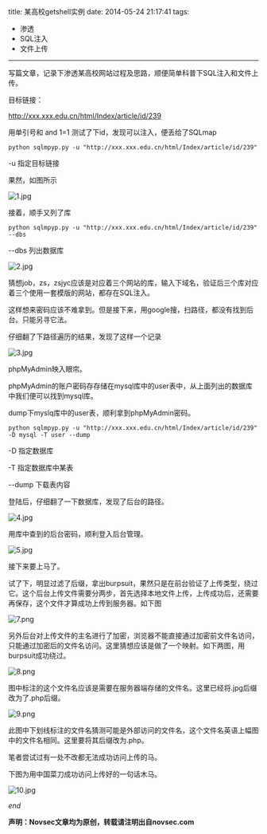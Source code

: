 title: 某高校getshell实例
date: 2014-05-24 21:17:41
tags: 
 - 渗透
 - SQL注入
 - 文件上传
---

写篇文章，记录下渗透某高校网站过程及思路，顺便简单科普下SQL注入和文件上传。

目标链接：

http://xxx.xxx.edu.cn/html/Index/article/id/239

用单引号和 and 1=1 测试了下id，发现可以注入，便丢给了SQLmap

`python sqlmpyp.py -u "http://xxx.xxx.edu.cn/html/Index/article/id/239"`

-u 指定目标链接
<!--more-->

果然，如图所示

![1.jpg](http://novsec.qiniudn.com/%E6%9F%90%E9%AB%98%E6%A0%A1getshell%E5%AE%9E%E4%BE%8B/1.png)

接着，顺手又列了库

`python sqlmpyp.py -u "http://xxx.xxx.edu.cn/html/Index/article/id/239" --dbs`

--dbs 列出数据库

![2.jpg](http://novsec.qiniudn.com/%E6%9F%90%E9%AB%98%E6%A0%A1getshell%E5%AE%9E%E4%BE%8B/2.png)

猜想job，zs，zsjyc应该是对应着三个网站的库，输入下域名，验证后三个库对应着三个使用一套模版的网站，都存在SQL注入。

这样想来密码应该不难拿到。但是接下来，用google搜，扫路径，都没有找到后台。只能另寻它法。

仔细翻了下路径遍历的结果，发现了这样一个记录

![3.jpg](http://novsec.qiniudn.com/%E6%9F%90%E9%AB%98%E6%A0%A1getshell%E5%AE%9E%E4%BE%8B/3.png)

phpMyAdmin映入眼帘。

phpMyAdmin的账户密码存存储在mysql库中的user表中，从上面列出的数据库中我们便可以找到mysql库。

dump下myslq库中的user表，顺利拿到phpMyAdmin密码。

`python sqlmpyp.py -u "http://xxx.xxx.edu.cn/html/Index/article/id/239" -D mysql -T user --dump`

-D 指定数据库

-T 指定数据库中某表

--dump 下载表内容

登陆后，仔细翻了一下数据库，发现了后台的路径。

![4.jpg](http://novsec.qiniudn.com/%E6%9F%90%E9%AB%98%E6%A0%A1getshell%E5%AE%9E%E4%BE%8B/4.jpg)

用库中查到的后台密码，顺利登入后台管理。

![5.jpg](http://novsec.qiniudn.com/%E6%9F%90%E9%AB%98%E6%A0%A1getshell%E5%AE%9E%E4%BE%8B/5.jpg)

接下来要上马了。

试了下，明显过滤了后缀，拿出burpsuit，果然只是在前台验证了上传类型，绕过它。这个后台上传文件需要分两步，首先选择本地文件上传，上传成功后，还需要再保存，这个文件才算成功上传到服务器。如下图

![7.png](http://novsec.qiniudn.com/%E6%9F%90%E9%AB%98%E6%A0%A1getshell%E5%AE%9E%E4%BE%8B/7.png)

另外后台对上传文件的主名进行了加密，浏览器不能直接通过加密前文件名访问，只能通过加密后的文件名访问。这里猜想应该是做了一个映射。如下两图，用burpsuit成功绕过。

![8.png](http://novsec.qiniudn.com/%E6%9F%90%E9%AB%98%E6%A0%A1getshell%E5%AE%9E%E4%BE%8B/8.png)

图中标注的这个文件名应该是需要在服务器端存储的文件名。这里已经将.jpg后缀改为了.php后缀。

![9.png](http://novsec.qiniudn.com/%E6%9F%90%E9%AB%98%E6%A0%A1getshell%E5%AE%9E%E4%BE%8B/9.png)

此图中下划线标注的文件名猜测可能是外部访问的文件名，这个文件名英语上幅图中的文件名相同。这里要将其后缀改为.php。

笔者尝试过有一处不改都无法成功访问上传的马。

下图为用中国菜刀成功访问上传好的一句话木马。

![10.jpg](http://novsec.qiniudn.com/%E6%9F%90%E9%AB%98%E6%A0%A1getshell%E5%AE%9E%E4%BE%8B/10.png)

*end*

**声明：Novsec文章均为原创，转载请注明出自novsec.com**
